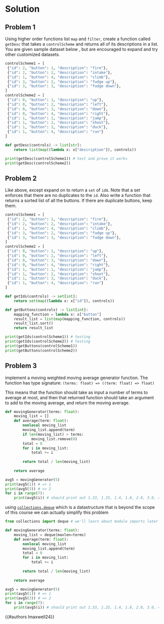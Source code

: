 # Solution

## Problem 1
Using higher order functions list `map` and `filter`, create a function called `getDesc` that takes a `controlScheme` and returns all of its descriptions in a list. You are given sample dataset below , but are encouraged to expand and try other customized datasets.
```py
controlScheme1 = [
 {"id": 2, "button": 1, "description": "fire"}, 
 {"id": 2, "button": 2, "description": "intake"},
 {"id": 1, "button": 4, "description": "climb"},
 {"id": 3, "button": 2, "description": "fudge up"},
 {"id": 3, "button": 3, "description": "fudge down"},
]
controlScheme2 = [
 {"id": 0, "button": 1, "description": "up"},
 {"id": 0, "button": 2, "description": "left"},
 {"id": 0, "button": 3, "description": "down"},
 {"id": 0, "button": 4, "description": "right"},
 {"id": 1, "button": 1, "description": "jump"},
 {"id": 1, "button": 2, "description": "shoot"},
 {"id": 1, "button": 3, "description": "duck"},
 {"id": 1, "button": 4, "description": "run"}
]

def getDesc(controls) -> list[str]:
	return list(map((lambda x: x["description"]), controls))

print(getDesc(controlScheme1)) # test and prove it works
print(getDesc(controlScheme2))
```

## Problem 2
Like above, except expand on to return a `set` of `id`s. Note that a set enforces that there are no duplicates to the `id`. Also write a function that returns a sorted list of all the buttons. If there are duplicate buttons, keep them.

```py
controlScheme1 = [
 {"id": 2, "button": 1, "description": "fire"}, 
 {"id": 2, "button": 2, "description": "intake"},
 {"id": 1, "button": 4, "description": "climb"},
 {"id": 3, "button": 2, "description": "fudge up"},
 {"id": 3, "button": 3, "description": "fudge down"},
]
controlScheme2 = [
 {"id": 0, "button": 1, "description": "up"},
 {"id": 0, "button": 2, "description": "left"},
 {"id": 0, "button": 3, "description": "down"},
 {"id": 0, "button": 4, "description": "right"},
 {"id": 1, "button": 1, "description": "jump"},
 {"id": 1, "button": 2, "description": "shoot"},
 {"id": 1, "button": 3, "description": "duck"},
 {"id": 1, "button": 4, "description": "run"}
]

def getIds(controls) -> set[int]:
	return set(map((lambda x: x["id"]), controls))

def getButtons(controls) -> list[int]:
	mapping_function = lambda x: x["button"]
	result_list = list(map(mapping_function, controls))
	result_list.sort()
	return result_list

print(getIds(controlScheme1)) # testing
print(getIds(controlScheme2)) # testing
print(getButtons(controlScheme1)) 
print(getButtons(controlScheme2)) 
```


## Problem 3

implement a moving weighted moving average generator function. The function has type signature: `(terms: float) => ((term: float) => float)`

This means that the function should take as input a number of terms to average at most, and then that returned function should take an argument to add to the moving average, and return the moving average.


```py
def movingGenerator(terms: float):
	moving_list = []
	def average(term: float):
		nonlocal moving_list
		moving_list.append(term)
		if len(moving_list) > terms:
			moving_list.remove(0)
		total = 0
		for i in moving_list:
			total += i
			
		return total / len(moving_list)
		
	return average

avg5 = movingGenerator(5)
print(avg5(1)) # => 1
print(avg5(3)) # => 2
for i in range(7):
	print(avg5(i)) # should print out 1.33, 1.25, 1.4, 1.8, 2.0, 3.0, 4.0
```

using [`collections.deque`](https://docs.python.org/3/library/collections.html#collections.deque) which is a datastructure that is beyond the scope of this course we can actually simplify this problem

```py
from collections import deque # we'll learn about module imports later

def movingGenerator(terms: float):
	moving_list = deque(maxlen=terms)
	def average(term: float):
		nonlocal moving_list
		moving_list.append(term)
		total = 0
		for i in moving_list:
			total += i
			
		return total / len(moving_list)
		
	return average

avg5 = movingGenerator(5)
print(avg5(1)) # => 1
print(avg5(3)) # => 2
for i in range(7):
	print(avg5(i)) # should print out 1.33, 1.25, 1.4, 1.8, 2.0, 3.0, 4.0
```


{{#authors lmaxwell24}}